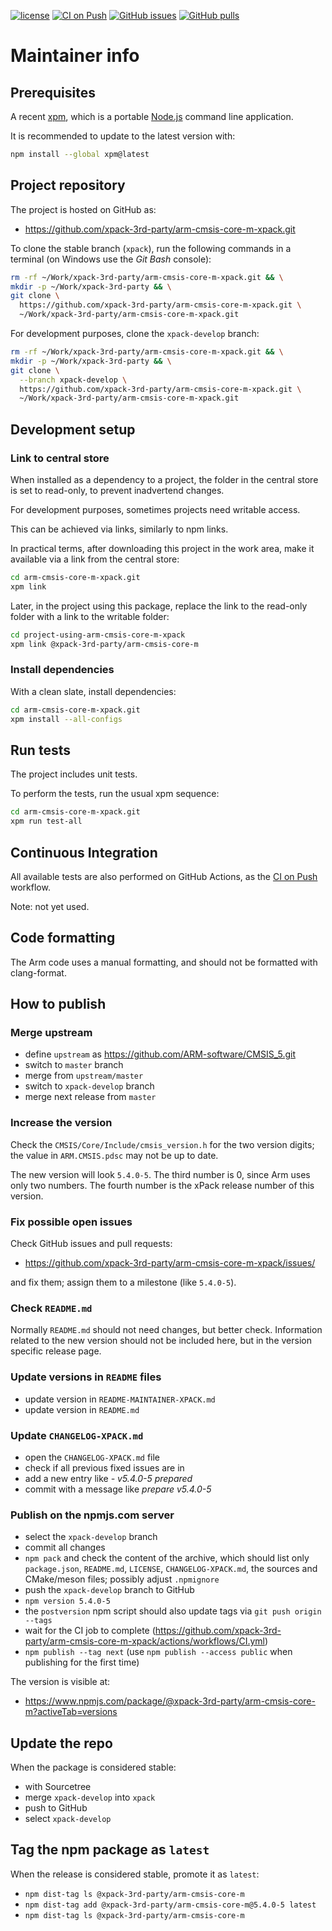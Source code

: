[![license](https://img.shields.io/github/license/xpack-3rd-party/arm-cmsis-core-m-xpack)](https://github.com/xpack-3rd-party/arm-cmsis-core-m-xpack/blob/xpack/LICENSE)
[![CI on Push](https://github.com/xpack-3rd-party/arm-cmsis-core-m-xpack/workflows/CI%20on%20Push/badge.svg)](https://github.com/xpack-3rd-party/arm-cmsis-core-m-xpack/actions?query=workflow%3A%22CI+on+Push%22)
[![GitHub issues](https://img.shields.io/github/issues/xpack-3rd-party/arm-cmsis-core-m-xpack.svg)](https://github.com/xpack-3rd-party/arm-cmsis-core-m-xpack/issues/)
[![GitHub pulls](https://img.shields.io/github/issues-pr/xpack-3rd-party/arm-cmsis-core-m-xpack.svg)](https://github.com/xpack-3rd-party/arm-cmsis-core-m-xpack/pulls)

# Maintainer info

## Prerequisites

A recent [xpm](https://xpack.github.io/xpm/), which is a portable
[Node.js](https://nodejs.org/) command line application.

It is recommended to update to the latest version with:

```sh
npm install --global xpm@latest
```

## Project repository

The project is hosted on GitHub as:

- <https://github.com/xpack-3rd-party/arm-cmsis-core-m-xpack.git>

To clone the stable branch (`xpack`), run the following commands in a
terminal (on Windows use the _Git Bash_ console):

```sh
rm -rf ~/Work/xpack-3rd-party/arm-cmsis-core-m-xpack.git && \
mkdir -p ~/Work/xpack-3rd-party && \
git clone \
  https://github.com/xpack-3rd-party/arm-cmsis-core-m-xpack.git \
  ~/Work/xpack-3rd-party/arm-cmsis-core-m-xpack.git
```

For development purposes, clone the `xpack-develop` branch:

```sh
rm -rf ~/Work/xpack-3rd-party/arm-cmsis-core-m-xpack.git && \
mkdir -p ~/Work/xpack-3rd-party && \
git clone \
  --branch xpack-develop \
  https://github.com/xpack-3rd-party/arm-cmsis-core-m-xpack.git \
  ~/Work/xpack-3rd-party/arm-cmsis-core-m-xpack.git
```

## Development setup

### Link to central store

When installed as a dependency to a project, the folder in the central
store is set to read-only, to prevent inadvertend changes.

For development purposes, sometimes projects need writable access.

This can be achieved via links, similarly to npm links.

In practical terms, after downloading this project in the
work area, make it available via a link from the central store:

```sh
cd arm-cmsis-core-m-xpack.git
xpm link
```

Later, in the project using this package, replace the link to the read-only
folder with a link to the writable folder:

```sh
cd project-using-arm-cmsis-core-m-xpack
xpm link @xpack-3rd-party/arm-cmsis-core-m
```

### Install dependencies

With a clean slate, install dependencies:

```sh
cd arm-cmsis-core-m-xpack.git
xpm install --all-configs
```

## Run tests

The project includes unit tests.

To perform the tests, run the usual xpm sequence:

```sh
cd arm-cmsis-core-m-xpack.git
xpm run test-all
```

## Continuous Integration

All available tests are also performed on GitHub Actions, as the
[CI on Push](https://github.com/xpack-3rd-party/arm-cmsis-core-m-xpack/actions?query=workflow%3A%22CI+on+Push%22)
workflow.

Note: not yet used.

## Code formatting

The Arm code uses a manual formatting, and should not be
formatted with clang-format.

## How to publish

### Merge upstream

- define `upstream` as <https://github.com/ARM-software/CMSIS_5.git>
- switch to `master` branch
- merge from `upstream/master`
- switch to `xpack-develop` branch
- merge next release from `master`

### Increase the version

Check the `CMSIS/Core/Include/cmsis_version.h` for the two version digits;
the value in `ARM.CMSIS.pdsc` may not be up to date.

The new version will look `5.4.0-5`. The third number is 0, since Arm uses
only two numbers. The fourth number is the xPack release number
of this version.

### Fix possible open issues

Check GitHub issues and pull requests:

- <https://github.com/xpack-3rd-party/arm-cmsis-core-m-xpack/issues/>

and fix them; assign them to a milestone (like `5.4.0-5`).

### Check `README.md`

Normally `README.md` should not need changes, but better check.
Information related to the new version should not be included here,
but in the version specific release page.

### Update versions in `README` files

- update version in `README-MAINTAINER-XPACK.md`
- update version in `README.md`

### Update `CHANGELOG-XPACK.md`

- open the `CHANGELOG-XPACK.md` file
- check if all previous fixed issues are in
- add a new entry like _- v5.4.0-5 prepared_
- commit with a message like _prepare v5.4.0-5_

### Publish on the npmjs.com server

- select the `xpack-develop` branch
- commit all changes
- `npm pack` and check the content of the archive, which should list
  only `package.json`, `README.md`, `LICENSE`, `CHANGELOG-XPACK.md`,
  the sources and CMake/meson files;
  possibly adjust `.npmignore`
- push the `xpack-develop` branch to GitHub
- `npm version 5.4.0-5`
- the `postversion` npm script should also update tags via `git push origin --tags`
- wait for the CI job to complete
  (<https://github.com/xpack-3rd-party/arm-cmsis-core-m-xpack/actions/workflows/CI.yml>)
- `npm publish --tag next` (use `npm publish --access public` when
  publishing for the first time)

The version is visible at:

- <https://www.npmjs.com/package/@xpack-3rd-party/arm-cmsis-core-m?activeTab=versions>

## Update the repo

When the package is considered stable:

- with Sourcetree
- merge `xpack-develop` into `xpack`
- push to GitHub
- select `xpack-develop`

## Tag the npm package as `latest`

When the release is considered stable, promote it as `latest`:

- `npm dist-tag ls @xpack-3rd-party/arm-cmsis-core-m`
- `npm dist-tag add @xpack-3rd-party/arm-cmsis-core-m@5.4.0-5 latest`
- `npm dist-tag ls @xpack-3rd-party/arm-cmsis-core-m`
